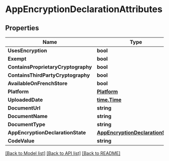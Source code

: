 # AppEncryptionDeclarationAttributes

## Properties

Name | Type | Description | Notes
------------ | ------------- | ------------- | -------------
**UsesEncryption** | **bool** |  | [optional] 
**Exempt** | **bool** |  | [optional] 
**ContainsProprietaryCryptography** | **bool** |  | [optional] 
**ContainsThirdPartyCryptography** | **bool** |  | [optional] 
**AvailableOnFrenchStore** | **bool** |  | [optional] 
**Platform** | [**Platform**](Platform.md) |  | [optional] 
**UploadedDate** | [**time.Time**](time.Time.md) |  | [optional] 
**DocumentUrl** | **string** |  | [optional] 
**DocumentName** | **string** |  | [optional] 
**DocumentType** | **string** |  | [optional] 
**AppEncryptionDeclarationState** | [**AppEncryptionDeclarationState**](AppEncryptionDeclarationState.md) |  | [optional] 
**CodeValue** | **string** |  | [optional] 

[[Back to Model list]](../README.md#documentation-for-models) [[Back to API list]](../README.md#documentation-for-api-endpoints) [[Back to README]](../README.md)


